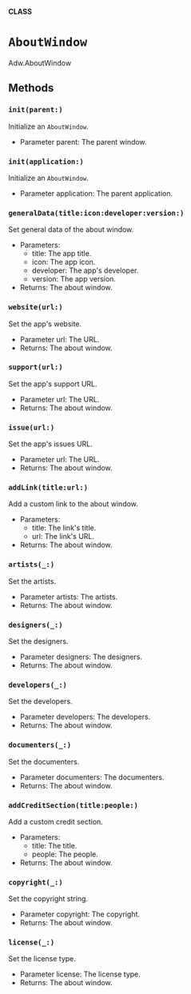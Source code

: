 **CLASS**

# `AboutWindow`

Adw.AboutWindow

## Methods
### `init(parent:)`

Initialize an `AboutWindow`.
- Parameter parent: The parent window.

### `init(application:)`

Initialize an `AboutWindow`.
- Parameter application: The parent application.

### `generalData(title:icon:developer:version:)`

Set general data of the about window.
- Parameters:
  - title: The app title.
  - icon: The app icon.
  - developer: The app's developer.
  - version: The app version.
- Returns: The about window.

### `website(url:)`

Set the app's website.
- Parameter url: The URL.
- Returns: The about window.

### `support(url:)`

Set the app's support URL.
- Parameter url: The URL.
- Returns: The about window.

### `issue(url:)`

Set the app's issues URL.
- Parameter url: The URL.
- Returns: The about window.

### `addLink(title:url:)`

Add a custom link to the about window.
- Parameters:
  - title: The link's title.
  - url: The link's URL.
- Returns: The about window.

### `artists(_:)`

Set the artists.
- Parameter artists: The artists.
- Returns: The about window.

### `designers(_:)`

Set the designers.
- Parameter designers: The designers.
- Returns: The about window.

### `developers(_:)`

Set the developers.
- Parameter developers: The developers.
- Returns: The about window.

### `documenters(_:)`

Set the documenters.
- Parameter documenters: The documenters.
- Returns: The about window.

### `addCreditSection(title:people:)`

Add a custom credit section.
- Parameters:
  - title: The title.
  - people: The people.
- Returns: The about window.

### `copyright(_:)`

Set the copyright string.
- Parameter copyright: The copyright.
- Returns: The about window.

### `license(_:)`

Set the license type.
- Parameter license: The license type.
- Returns: The about window.
